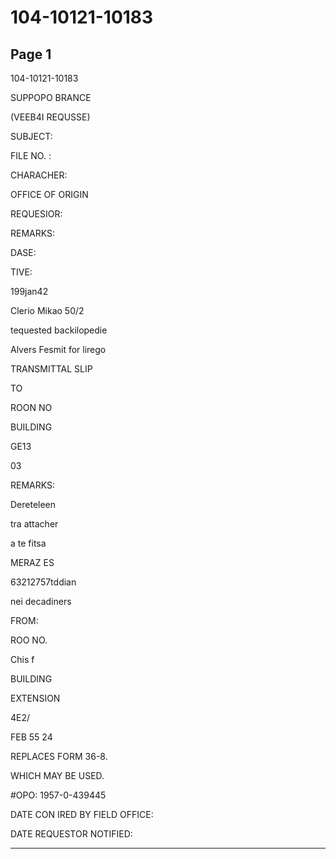 # 104-10121-10183

## Page 1

104-10121-10183

SUPPOPO BRANCE

(VEEB4I REQUSSE)

SUBJECT:

FILE NO. :

CHARACHER:

OFFICE OF ORIGIN

REQUESIOR:

REMARKS:

DASE:

TIVE:

199jan42

Clerio Mikao 50/2

tequested backilopedie

Alvers Fesmit for lirego

TRANSMITTAL SLIP

TO

ROON NO

BUILDING

GE13

03

REMARKS:

Dereteleen

tra attacher

a te fitsa

MERAZ ES

63212757tddian

nei decadiners

FROM:

ROO NO.

Chis f

BUILDING

EXTENSION

4E2/

FEB 55 24

REPLACES FORM 36-8.

WHICH MAY BE USED.

#OPO: 1957-0-439445

DATE CON IRED BY FIELD OFFICE:

DATE REQUESTOR NOTIFIED:

---

